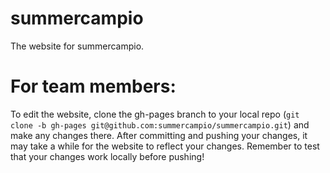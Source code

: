 # summercampio
The website for summercampio.

# For team members:

To edit the website, clone the gh-pages branch to your local repo (``git clone -b gh-pages git@github.com:summercampio/summercampio.git``) and make any changes there. After committing and pushing your changes, it may take a while for the website to reflect your changes. Remember to test that your changes work locally before pushing!
